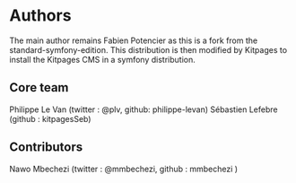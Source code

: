 Authors
=======

The main author remains Fabien Potencier as this is a fork from the standard-symfony-edition. This distribution
is then modified by Kitpages to install the Kitpages CMS in a symfony distribution.

Core team
---------
Philippe Le Van (twitter : @plv, github: philippe-levan)
Sébastien Lefebre (github : kitpagesSeb)

Contributors
------------
Nawo Mbechezi (twitter : @mmbechezi, github : mmbechezi )